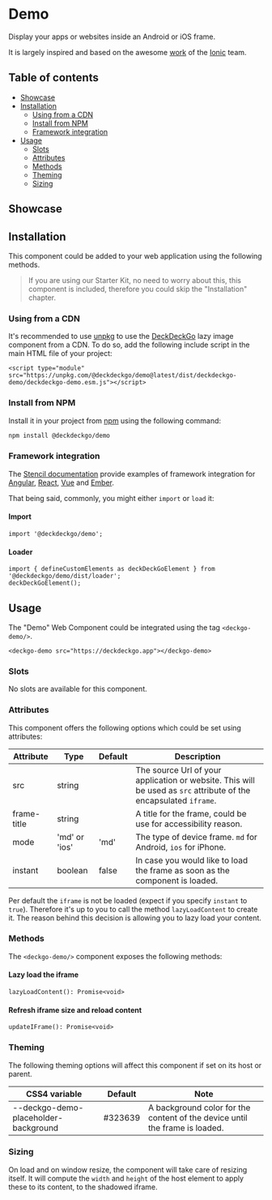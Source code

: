 # Demo

Display your apps or websites inside an Android or iOS frame.

It is largely inspired and based on the awesome [work](https://github.com/ionic-team/ionic-docs/tree/c5a624ac35d5285b871e7d8513d3849bdea63271/src/components/demo) of the [Ionic](https://ionicframework.com/) team.

## Table of contents

- [Showcase](#app-components-demo-showcase)
- [Installation](#app-components-demo-installation)
  - [Using from a CDN](#app-components-demo-from-a-cdn)
  - [Install from NPM](#app-components-demo-from-npm)
  - [Framework integration](#app-components-demo-framework-integration)
- [Usage](#app-components-demo-usage)
  - [Slots](#app-components-demo-slots)
  - [Attributes](#app-components-demo-attributes)
  - [Methods](#app-components-demo-methods)
  - [Theming](#app-components-demo-theming)
  - [Sizing](#app-components-demo-sizing)

## Showcase

<div style={{position: 'relative'}}>
  <deckgo-demo style={{'width': '304px', 'height': '704px'}} src="https://deckdeckgo.com" instant={true}>
  </deckgo-demo>
</div>

## Installation

This component could be added to your web application using the following methods.

> If you are using our Starter Kit, no need to worry about this, this component is included, therefore you could skip the "Installation" chapter.

### Using from a CDN

It's recommended to use [unpkg](https://unpkg.com/) to use the [DeckDeckGo] lazy image component from a CDN. To do so, add the following include script in the main HTML file of your project:

```
<script type="module" src="https://unpkg.com/@deckdeckgo/demo@latest/dist/deckdeckgo-demo/deckdeckgo-demo.esm.js"></script>
```

### Install from NPM

Install it in your project from [npm](https://www.npmjs.com/package/@deckdeckgo/demo) using the following command:

```bash
npm install @deckdeckgo/demo
```

### Framework integration

The [Stencil documentation](https://stenciljs.com/docs/overview) provide examples of framework integration for [Angular](https://stenciljs.com/docs/angular), [React](https://stenciljs.com/docs/react), [Vue](https://stenciljs.com/docs/vue) and [Ember](https://stenciljs.com/docs/ember).

That being said, commonly, you might either `import` or `load` it:

#### Import

```
import '@deckdeckgo/demo';
```

#### Loader

```
import { defineCustomElements as deckDeckGoElement } from '@deckdeckgo/demo/dist/loader';
deckDeckGoElement();
```

## Usage

The "Demo" Web Component could be integrated using the tag `<deckgo-demo/>`.

```
<deckgo-demo src="https://deckdeckgo.app"></deckgo-demo>
```

### Slots

No slots are available for this component.

### Attributes

This component offers the following options which could be set using attributes:

| Attribute   | Type          | Default | Description                                                                                                       |
| ----------- | ------------- | ------- | ----------------------------------------------------------------------------------------------------------------- |
| src         | string        |         | The source Url of your application or website. This will be used as `src` attribute of the encapsulated `iframe`. |
| frame-title | string        |         | A title for the frame, could be use for accessibility reason.                                                     |
| mode        | 'md' or 'ios' | 'md'    | The type of device frame. `md` for Android, `ios` for iPhone.                                                     |
| instant     | boolean       | false   | In case you would like to load the frame as soon as the component is loaded.                                      |

Per default the `iframe` is not be loaded (expect if you specify `instant` to `true`). Therefore it's up to you to call the method `lazyLoadContent` to create it. The reason behind this decision is allowing you to lazy load your content.

### Methods

The `<deckgo-demo/>` component exposes the following methods:

#### Lazy load the iframe

```
lazyLoadContent(): Promise<void>
```

#### Refresh iframe size and reload content

```
updateIFrame(): Promise<void>
```

### Theming

The following theming options will affect this component if set on its host or parent.

| CSS4 variable                        | Default | Note                                                                        |
| ------------------------------------ | ------- | --------------------------------------------------------------------------- |
| --deckgo-demo-placeholder-background | #323639 | A background color for the content of the device until the frame is loaded. |

### Sizing

On load and on window resize, the component will take care of resizing itself. It will compute the `width` and `height` of the host element to apply these to its content, to the shadowed iframe.

[deckdeckgo]: https://deckdeckgo.com
